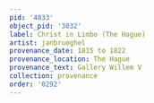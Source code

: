 ```yaml
---
pid: '4833'
object_pid: '3032'
label: Christ in Limbo (The Hague)
artist: janbrueghel
provenance_date: 1815 to 1822
provenance_location: The Hague
provenance_text: Gallery Willem V
collection: provenance
order: '0292'
---
```

